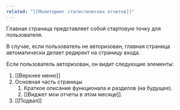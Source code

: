 ```yaml
---
related: "[[Мониторинг статистических отчетов]]"
---
```

Главная страница представляет собой стартовую точку для пользователя. 

В случае, если пользователь не авторизован, главная страница автоматически делает редирект на страницу входа.

Если пользователь авторизован, он видит следующие элементы:
1. [[Верхнее меню]]
2. Основная часть страницы
	1. Краткое описание функционала и разделов (на будущее).
	2. [[Виджет мои отчеты в этом месяце]].
3. [[Подвал]]